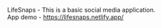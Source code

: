 LifeSnaps - This is a basic social media application.<br>
App demo - https://lifesnaps.netlify.app/
